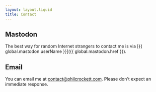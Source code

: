 ```yaml
---
layout: layout.liquid
title: Contact
---
```


## Mastodon

The best way for random Internet strangers to contact me is via
[{{ global.mastodon.userName }}]({{ global.mastodon.href }}).

## Email

You can email me at <contact@philcrockett.com>. Please don't expect an immediate
response.
